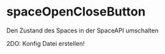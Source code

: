 # spaceOpenCloseButton
Den Zustand des Spaces in der SpaceAPI umschalten

2DO: Konfig Datei erstellen!
